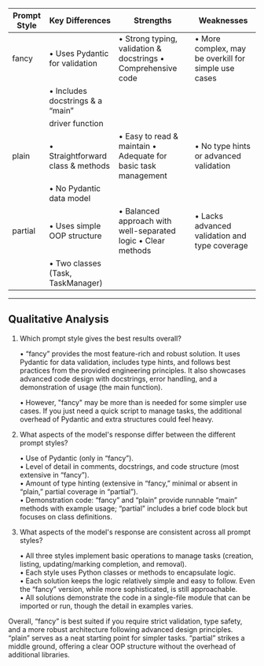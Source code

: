 | Prompt Style | Key Differences                    | Strengths                                                     | Weaknesses                                                  |
|--------------|------------------------------------|----------------------------------------------------------------|-------------------------------------------------------------|
| fancy        | • Uses Pydantic for validation     | • Strong typing, validation & docstrings • Comprehensive code  | • More complex, may be overkill for simple use cases        |
|              | • Includes docstrings & a “main”   |                                                                |                                                             |
|              |   driver function                 |                                                                |                                                             |
| plain        | • Straightforward class & methods  | • Easy to read & maintain • Adequate for basic task management | • No type hints or advanced validation                      |
|              | • No Pydantic data model          |                                                                |                                                             |
| partial      | • Uses simple OOP structure        | • Balanced approach with well-separated logic • Clear methods  | • Lacks advanced validation and type coverage              |
|              | • Two classes (Task, TaskManager)  |                                                                |                                                             |

---

## Qualitative Analysis

1. Which prompt style gives the best results overall?

   • “fancy” provides the most feature-rich and robust solution. It uses Pydantic for data validation, includes type hints, and follows best practices from the provided engineering principles. It also showcases advanced code design with docstrings, error handling, and a demonstration of usage (the main function).

   • However, "fancy" may be more than is needed for some simpler use cases. If you just need a quick script to manage tasks, the additional overhead of Pydantic and extra structures could feel heavy.

2. What aspects of the model's response differ between the different prompt styles?

   • Use of Pydantic (only in “fancy”).  
   • Level of detail in comments, docstrings, and code structure (most extensive in “fancy”).  
   • Amount of type hinting (extensive in “fancy,” minimal or absent in “plain,” partial coverage in “partial”).  
   • Demonstration code: “fancy” and “plain” provide runnable “main” methods with example usage; “partial” includes a brief code block but focuses on class definitions.

3. What aspects of the model's response are consistent across all prompt styles?

   • All three styles implement basic operations to manage tasks (creation, listing, updating/marking completion, and removal).  
   • Each style uses Python classes or methods to encapsulate logic.  
   • Each solution keeps the logic relatively simple and easy to follow. Even the “fancy” version, while more sophisticated, is still approachable.  
   • All solutions demonstrate the code in a single-file module that can be imported or run, though the detail in examples varies.

Overall, “fancy” is best suited if you require strict validation, type safety, and a more robust architecture following advanced design principles. “plain” serves as a neat starting point for simpler tasks. “partial” strikes a middle ground, offering a clear OOP structure without the overhead of additional libraries.